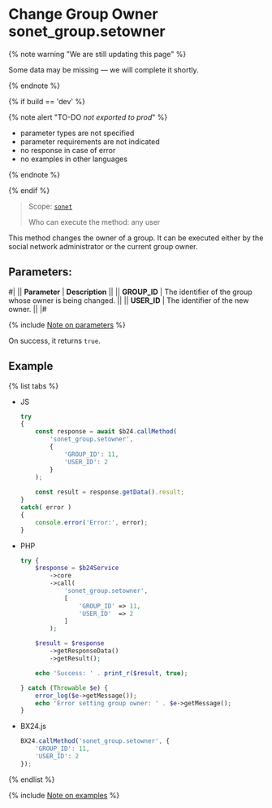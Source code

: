 # Change Group Owner sonet_group.setowner

{% note warning "We are still updating this page" %}

Some data may be missing — we will complete it shortly.

{% endnote %}

{% if build == 'dev' %}

{% note alert "TO-DO _not exported to prod_" %}

- parameter types are not specified
- parameter requirements are not indicated
- no response in case of error
- no examples in other languages

{% endnote %}

{% endif %}

> Scope: [`sonet`](../scopes/permissions.md)
>
> Who can execute the method: any user

This method changes the owner of a group. It can be executed either by the social network administrator or the current group owner.

## Parameters:

#|
|| **Parameter** | **Description** ||
|| **GROUP_ID** | The identifier of the group whose owner is being changed. ||
|| **USER_ID** | The identifier of the new owner. ||
|#

{% include [Note on parameters](../../_includes/required.md) %}

On success, it returns `true`.

## Example

{% list tabs %}

- JS

    ```js
    try
    {
    	const response = await $b24.callMethod(
    		'sonet_group.setowner',
    		{
    			'GROUP_ID': 11,
    			'USER_ID': 2
    		}
    	);
    	
    	const result = response.getData().result;
    }
    catch( error )
    {
    	console.error('Error:', error);
    }
    ```

- PHP

    ```php
    try {
        $response = $b24Service
            ->core
            ->call(
                'sonet_group.setowner',
                [
                    'GROUP_ID' => 11,
                    'USER_ID'  => 2
                ]
            );
    
        $result = $response
            ->getResponseData()
            ->getResult();
    
        echo 'Success: ' . print_r($result, true);
    
    } catch (Throwable $e) {
        error_log($e->getMessage());
        echo 'Error setting group owner: ' . $e->getMessage();
    }
    ```

- BX24.js

    ```js
    BX24.callMethod('sonet_group.setowner', {
        'GROUP_ID': 11,
        'USER_ID': 2
    });
    ```

{% endlist %}

{% include [Note on examples](../../_includes/examples.md) %}